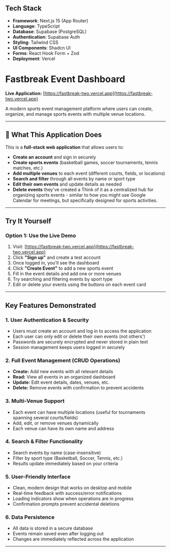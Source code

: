 ## Tech Stack
- **Framework**: Next.js 15 (App Router)
- **Language**: TypeScript
- **Database**: Supabase (PostgreSQL)
- **Authentication**: Supabase Auth
- **Styling**: Tailwind CSS
- **UI Components**: Shadcn UI
- **Forms**: React Hook Form + Zod
- **Deployment**: Vercel

# Fastbreak Event Dashboard

**Live Application:** [https://fastbreak-two.vercel.app](https://fastbreak-two.vercel.app)

A modern sports event management platform where users can create, organize, and manage sports events with multiple venue locations.

---

## 🎯 What This Application Does

This is a **full-stack web application** that allows users to:

- **Create an account** and sign in securely
- **Create sports events** (basketball games, soccer tournaments, tennis matches, etc.)
- **Add multiple venues** to each event (different courts, fields, or locations)
- **Search and filter** through all events by name or sport type
- **Edit their own events** and update details as needed
- **Delete events** they've created
a
Think of it as a centralized hub for organizing sports events - similar to how you might use Google Calendar for meetings, but specifically designed for sports activities.

---

## Try It Yourself

### **Option 1: Use the Live Demo**

1. Visit: [https://fastbreak-two.vercel.app](https://fastbreak-two.vercel.app)
2. Click **"Sign up"** and create a test account
3. Once logged in, you'll see the dashboard
4. Click **"Create Event"** to add a new sports event
5. Fill in the event details and add one or more venues
6. Try searching and filtering events by sport type
7. Edit or delete your events using the buttons on each event card

---

## Key Features Demonstrated

### **1. User Authentication & Security**
- Users must create an account and log in to access the application
- Each user can only edit or delete their own events (not others')
- Passwords are securely encrypted and never stored in plain text
- Session management keeps users logged in securely

### **2. Full Event Management (CRUD Operations)**
- **Create:** Add new events with all relevant details
- **Read:** View all events in an organized dashboard
- **Update:** Edit event details, dates, venues, etc.
- **Delete:** Remove events with confirmation to prevent accidents

### **3. Multi-Venue Support**
- Each event can have multiple locations (useful for tournaments spanning several courts/fields)
- Add, edit, or remove venues dynamically
- Each venue can have its own name and address

### **4. Search & Filter Functionality**
- Search events by name (case-insensitive)
- Filter by sport type (Basketball, Soccer, Tennis, etc.)
- Results update immediately based on your criteria

### **5. User-Friendly Interface**
- Clean, modern design that works on desktop and mobile
- Real-time feedback with success/error notifications
- Loading indicators show when operations are in progress
- Confirmation prompts prevent accidental deletions

### **6. Data Persistence**
- All data is stored in a secure database
- Events remain saved even after logging out
- Changes are immediately reflected across the application

---